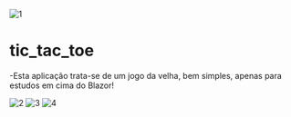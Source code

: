 ![1](https://i.imgur.com/Qh0Nz8h.png)

# tic_tac_toe

-Esta aplicação trata-se de um jogo da velha, bem simples, apenas para estudos em cima do Blazor!

![2](https://i.imgur.com/Qh0Nz8h.png)
![3](https://i.imgur.com/ZWb1jWf.png)
![4](https://i.imgur.com/ECi3xKS.png)
